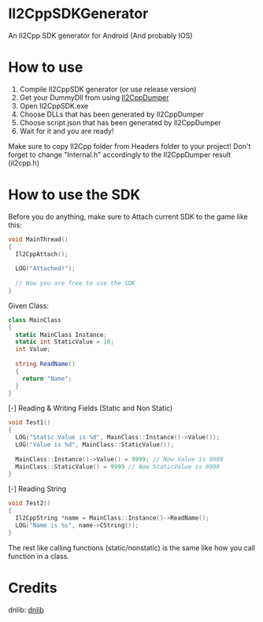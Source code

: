 # Il2CppSDKGenerator
An Il2Cpp SDK generator for Android (And probably IOS)

# How to use
1. Compile Il2CppSDK generator (or use release version)
2. Get your DummyDll from using [Il2CppDumper](https://github.com/Perfare/Il2CppDumper/)
3. Open Il2CppSDK.exe
4. Choose DLLs that has been generated by Il2CppDumper
5. Choose script.json that has been generated by Il2CppDumper
6. Wait for it and you are ready!

Make sure to copy Il2Cpp folder from Headers folder to your project!
Don't forget to change "Internal.h" accordingly to the Il2CppDumper result (il2cpp.h)

# How to use the SDK

Before you do anything, make sure to Attach current SDK to the game like this:
```c++
void MainThread()
{
  Il2CppAttach();
  
  LOG("Attached!");
  
  // Now you are free to use the SDK
}
```
Given Class:
```c#
class MainClass
{
  static MainClass Instance;
  static int StaticValue = 10;
  int Value;
  
  string ReadName()
  {
    return "Name";
  }
}
```

[-] Reading & Writing Fields (Static and Non Static)

```c++
void Test1()
{
  LOG("Static Value is %d", MainClass::Instance()->Value());
  LOG("Value is %d", MainClass::StaticValue());
  
  MainClass::Instance()->Value() = 9999; // Now Value is 9999
  MainClass::StaticValue() = 9999 // Now StaticValue is 9999
}
```
[-] Reading String
```c++
void Test2()
{
  Il2CppString *name = MainClass::Instance()->ReadName();
  LOG("Name is %s", name->CString());
}
```
The rest like calling functions (static/nonstatic) is the same like how you call function in a class.
# Credits
dnlib: [dnlib](https://github.com/0xd4d/dnlib)
